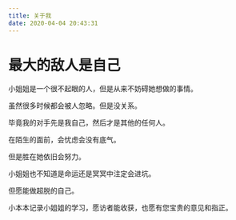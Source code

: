 ```yaml
---
title: 关于我
date: 2020-04-04 20:43:31
---
```


# 最大的敌人是自己

小姐姐是一个很不起眼的人，但是从来不妨碍她想做的事情。

虽然很多时候都会被人忽略。但是没关系。

毕竟我的对手先是我自己，然后才是其他的任何人。

在陌生的面前，会忧虑会没有底气。

但是胜在她依旧会努力。

小姐姐也不知道是命运还是冥冥中注定会进坑。

但愿能做超脱的自己。


小本本记录小姐姐的学习，愿访者能收获，也愿有您宝贵的意见和指正。